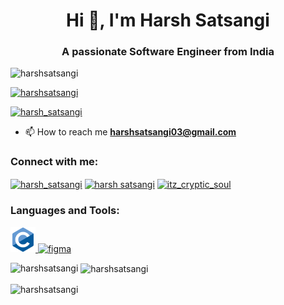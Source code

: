 <h1 align="center">Hi 👋, I'm Harsh Satsangi</h1>
<h3 align="center">A passionate Software Engineer from India</h3>

<p align="left"> <img src="https://komarev.com/ghpvc/?username=harshsatsangi&label=Profile%20views&color=0e75b6&style=flat" alt="harshsatsangi" /> </p>

<p align="left"> <a href="https://github.com/ryo-ma/github-profile-trophy"><img src="https://github-profile-trophy.vercel.app/?username=harshsatsangi" alt="harshsatsangi" /></a> </p>

<p align="left"> <a href="https://twitter.com/harsh_satsangi" target="blank"><img src="https://img.shields.io/twitter/follow/harsh_satsangi?logo=twitter&style=for-the-badge" alt="harsh_satsangi" /></a> </p>

- 📫 How to reach me **harshsatsangi03@gmail.com**

<h3 align="left">Connect with me:</h3>
<p align="left">
<a href="https://twitter.com/harsh_satsangi" target="blank"><img align="center" src="https://raw.githubusercontent.com/rahuldkjain/github-profile-readme-generator/master/src/images/icons/Social/twitter.svg" alt="harsh_satsangi" height="30" width="40" /></a>
<a href="https://linkedin.com/in/harsh satsangi" target="blank"><img align="center" src="https://raw.githubusercontent.com/rahuldkjain/github-profile-readme-generator/master/src/images/icons/Social/linked-in-alt.svg" alt="harsh satsangi" height="30" width="40" /></a>
<a href="https://instagram.com/itz_cryptic_soul" target="blank"><img align="center" src="https://raw.githubusercontent.com/rahuldkjain/github-profile-readme-generator/master/src/images/icons/Social/instagram.svg" alt="itz_cryptic_soul" height="30" width="40" /></a>
</p>

<h3 align="left">Languages and Tools:</h3>
<p align="left"> <a href="https://www.cprogramming.com/" target="_blank" rel="noreferrer"> <img src="https://raw.githubusercontent.com/devicons/devicon/master/icons/c/c-original.svg" alt="c" width="40" height="40"/> </a> <a href="https://www.figma.com/" target="_blank" rel="noreferrer"> <img src="https://www.vectorlogo.zone/logos/figma/figma-icon.svg" alt="figma" width="40" height="40"/> </a> </p>

<p><img align="left" src="https://github-readme-stats.vercel.app/api/top-langs?username=harshsatsangi&show_icons=true&locale=en&layout=compact" alt="harshsatsangi" /></p>

<p>&nbsp;<img align="center" src="https://github-readme-stats.vercel.app/api?username=harshsatsangi&show_icons=true&locale=en" alt="harshsatsangi" /></p>

<p><img align="center" src="https://github-readme-streak-stats.herokuapp.com/?user=harshsatsangi&" alt="harshsatsangi" /></p>
